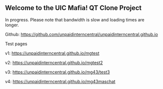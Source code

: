 ## Welcome to the UIC Mafia! QT Clone Project

In progress. Please note that bandwidth is slow and loading times are longer. 

Github: https://github.com/unpaidinterncentral/unpaidinterncentral.github.io

Test pages

v1: https://unpaidinterncentral.github.io/mgtest

v2: https://unpaidinterncentral.github.io/mgtest2

v3: https://unpaidinterncentral.github.io/mg43/test3

v4: https://unpaidinterncentral.github.io/mg43maschat
